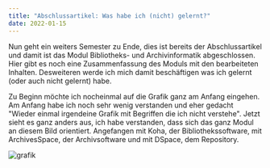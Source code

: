 ```yaml
---
title: "Abschlussartikel: Was habe ich (nicht) gelernt?"
date: 2022-01-15
---
```


Nun geht ein weiters Semester zu Ende, dies ist bereits der Abschlussartikel und damit ist das Modul Bibliotheks- und Archivinformatik abgeschlossen. Hier gibt es noch eine Zusammenfassung des Moduls mit den bearbeiteten Inhalten. Desweiteren werde ich mich damit beschäftigen was ich gelernt (oder auch nicht gelernt) habe.

Zu Beginn möchte ich nocheinmal auf die Grafik ganz am Anfang eingehen. Am Anfang habe ich noch sehr wenig verstanden und eher gedacht "Wieder einmal irgendeine Grafik mit Begriffen die ich nicht verstehe". Jetzt sieht es ganz anders aus, ich habe verstanden, dass sich das ganz Modul an diesem Bild orientiert. Angefangen mit Koha, der Bibliothekssoftware, mit ArchivesSpace, der Archivsoftware und mit DSpace, dem Repository.

![grafik](https://user-images.githubusercontent.com/90787818/151717412-3739fc51-caea-4b87-9a4b-e38f04903574.png)



